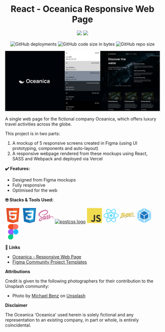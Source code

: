 <div align="center">

<h1>React - Oceanica Responsive Web Page</h1>

![](https://api.checklyhq.com/v1/badges/checks/244174c8-3a94-4989-b18d-6a2a925c8ed8?style=for-the-badge&theme=dark) ![](https://api.checklyhq.com/v1/badges/checks/244174c8-3a94-4989-b18d-6a2a925c8ed8?style=for-the-badge&theme=dark&responseTime=true) <br><br> ![GitHub deployments](https://img.shields.io/github/deployments/asbhogal/React-Oceanica-Responsive-Web-Page/production?label=DEPLOYMENT%20STATE&style=for-the-badge&labelColor=000) ![GitHub code size in bytes](https://img.shields.io/github/languages/code-size/asbhogal/React-Oceanica-Responsive-Web-Page?style=for-the-badge&labelColor=000) ![GitHub repo size](https://img.shields.io/github/repo-size/asbhogal/React-Oceanica-Responsive-Web-Page?color=blueviolet&style=for-the-badge&labelColor=000)

![Project-Cover](https://github.com/asbhogal/React-Oceanica-Responsive-Web-Page/blob/main/src/assets/images/GitHub%20Repo%20README%20Image%20-%20Oceanica%20Responsive%20Web%20Page.png)

</div>

A single web page for the fictional company Oceanica, which offers luxury travel activities across the globe.

This project is in two parts:

 1. A mockup of 5 responsive screens created in Figma (using UI prototyping, components and auto-layout)
 2. A responsive webpage rendered from these mockups using React, SASS and Webpack and deployed via Vercel

 <strong>:heavy_check_mark: Features:</strong><br>
  - Designed from Figma mockups
  - Fully responsive
  - Optimised for the web

  <strong>:nerd_face: Stacks &#38; Tools Used:</strong><br>
<br>
<a target="_blank" rel="noopener noreferrer" href="https://github.com/devicons/devicon/blob/master/icons/html5/html5-original.svg"><img src="https://github.com/devicons/devicon/raw/master/icons/html5/html5-original.svg" alt="html5 logo" width="50" height="50" style="max-width:100%;"></a>
<a target="_blank" rel="noopener noreferrer" href="https://github.com/devicons/devicon/blob/master/icons/css3/css3-original.svg"><img src="https://github.com/devicons/devicon/raw/master/icons/css3/css3-original.svg" alt="css3 logo" width="50" height="50" style="max-width:100%;"></a>
<a target="_blank" rel="noopener noreferrer" href="https://github.com/devicons/devicon/blob/master/icons/sass/sass-original.svg"><img src="https://github.com/devicons/devicon/blob/master/icons/sass/sass-original.svg" alt="sass logo" width="50" height="50" style="max-width:100%;"></a>
<a target="_blank" rel="noopener noreferrer" href="https://github.com/postcss/Oceanica/blob/master/dist/postcss-logo-symbol.svg"><img src="https://github.com/postcss/Oceanica/blob/master/dist/postcss-logo-symbol.svg" alt="postcss logo" width="50" height="50" style="max-width:100%;"></a>
<a target="_blank" rel="noopener noreferrer" href="https://github.com/devicons/devicon/blob/master/icons/javascript/javascript-original.svg"><img src="https://github.com/devicons/devicon/raw/master/icons/javascript/javascript-original.svg" alt="JavaScript" width="50" height="50" style="max-width:100%;"></a>
<a target="_blank" rel="noopener noreferrer" href="https://github.com/devicons/devicon/blob/master/icons/react/react-original.svg"><img src="https://github.com/devicons/devicon/blob/master/icons/react/react-original.svg" alt="React logo" width="50" height="50" style="max-width:100%;"></a>
<a target="_blank" rel="noopener noreferrer" href="https://github.com/devicons/devicon/blob/master/icons/babel/babel-original.svg"><img src="https://github.com/devicons/devicon/blob/master/icons/babel/babel-original.svg" alt="Babel logo" width="50" height="50" style="max-width:100%;"></a>
<a target="_blank" rel="noopener noreferrer" href="https://github.com/devicons/devicon/blob/master/icons/webpack/webpack-original.svg"><img src="https://github.com/devicons/devicon/blob/master/icons/webpack/webpack-original.svg" alt="Webpack logo" width="50" height="50" style="max-width:100%;"></a>
<a target="_blank" rel="noopener noreferrer" href="https://github.com/devicons/devicon/blob/master/icons/figma/figma-original.svg"><img src="https://github.com/devicons/devicon/blob/master/icons/figma/figma-original.svg" alt="Figma logo" width="50" height="50" style="max-width:100%;"></a>

<strong>:link: Links</strong><br>
 - <a target="_blank" href="https://oceanica.vercel.app">Oceanica - Responsive Web Page</a>
 - <a target="_blank" href="https://www.figma.com/community/file/1190467806509137896">Figma Community Project Templates</a>

<strong>Attributions</strong>

Credit is given to the following photographers for their contribution to the Unsplash community:

 - Photo by <a href="https://unsplash.com/@michaelbenz?utm_source=unsplash&utm_medium=referral&utm_content=creditCopyText">Michael Benz</a> on <a href="https://unsplash.com/photos/IgWNxx7paz4?utm_source=unsplash&utm_medium=referral&utm_content=creditCopyText">Unsplash</a>
  

<strong>Disclaimer</strong>

 The Oceanica 'Oceanica' used herein is solely fictional and any representation to an existing company, in part or whole, is entirely coincidental.
